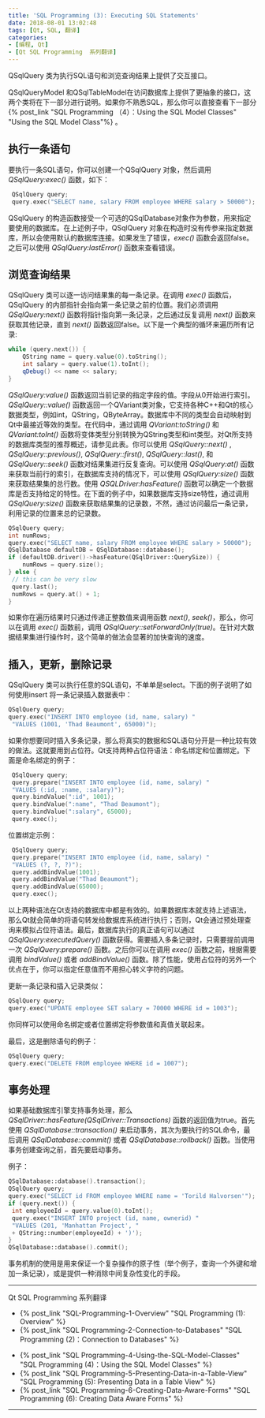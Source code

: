 ```yaml
---
title: 'SQL Programming (3): Executing SQL Statements'
date: 2018-08-01 13:02:48
tags: [Qt, SQL, 翻译]
categories: 
- [编程, Qt]
- [Qt SQL Programming  系列翻译]
---
```


  QSqlQuery 类为执行SQL语句和浏览查询结果上提供了交互接口。

  QSqlQueryModel 和QSqlTableModel在访问数据库上提供了更抽象的接口，这两个类将在下一部分进行说明。如果你不熟悉SQL，那么你可以直接查看下一部分
  {% post_link "SQL Programming （4）：Using the SQL Model Classes" "Using the SQL Model Class"%} 。

##  执行一条语句

  要执行一条SQL语句，你可以创建一个QSqlQuery 对象，然后调用 _QSqlQuery:exec()_ 函数，如下：

```c++
 QSqlQuery query;
 query.exec("SELECT name, salary FROM employee WHERE salary > 50000");
```

  QSqlQuery 的构造函数接受一个可选的QSqlDatabase对象作为参数，用来指定要使用的数据库。在上述例子中，QSqlQuery 对象在构造时没有传参来指定数据库，所以会使用默认的数据库连接。如果发生了错误，_exec()_ 函数会返回false。之后可以使用 _QSqlQuery:lastError()_ 函数来查看错误。

## 浏览查询结果

  QSqlQuery 类可以逐一访问结果集的每一条记录。在调用 _exec()_ 函数后，QSqlQuery 的内部指针会指向第一条记录之前的位置。我们必须调用 _QSqlQuery:next()_ 函数将指针指向第一条记录，之后通过反复调用 _next()_ 函数来获取其他记录，直到 _next()_ 函数返回false。以下是一个典型的循环来遍历所有记录:

```C++
while (query.next()) {
    QString name = query.value(0).toString();
    int salary = query.value(1).toInt();
    qDebug() << name << salary;
}
```

 _QSqlQuery:value()_ 函数返回当前记录的指定字段的值。字段从0开始进行索引。 _QSqlQuery::value()_ 函数返回一个QVariant类对象，它支持各种C++和Qt的核心数据类型，例如int，QString，QByteArray。数据库中不同的类型会自动映射到Qt中最接近等效的类型。在代码中，通过调用 _QVariant:toString()_ 和 _QVariant:toInt()_ 函数将变体类型分别转换为QString类型和int类型。对Qt所支持的数据库类型的推荐概述，请参见此表。你可以使用 _QSqlQuery::next()_ , _QSqlQuery::previous()_, _QSqlQuery::first()_, _QSqlQuery::last()_, 和 _QSqlQuery::seek()_ 函数对结果集进行反复查询。可以使用 _QSqlQuery:at()_ 函数来获取当前行的索引，在数据库支持的情况下，可以使用 _QSqlQuery:size()_ 函数来获取结果集的总行数。使用 _QSQLDriver:hasFeature()_ 函数可以确定一个数据库是否支持给定的特性。在下面的例子中，如果数据库支持size特性，通过调用 _QSqlQuery:size()_ 函数来获取结果集的记录数，不然，通过访问最后一条记录，利用记录的位置来总的记录数。
 
```C++
QSqlQuery query;
int numRows;
query.exec("SELECT name, salary FROM employee WHERE salary > 50000");
QSqlDatabase defaultDB = QSqlDatabase::database();
if (defaultDB.driver()->hasFeature(QSqlDriver::QuerySize)) {
	numRows = query.size();
} else {
 // this can be very slow
 query.last();
 numRows = query.at() + 1;
}
```

  如果你在遍历结果时只通过传递正整数值来调用函数 _next()_, _seek()_，那么，你可以在调用 _exec()_ 函数前，调用 _QSqlQuery::setForwardOnly(true)_。在针对大数据结果集进行操作时，这个简单的做法会显著的加快查询的速度。

## 插入，更新，删除记录

  QSqlQuery 类可以执行任意的SQL语句，不单单是select。下面的例子说明了如何使用insert 将一条记录插入数据表中：

```C++
QSqlQuery query;
query.exec("INSERT INTO employee (id, name, salary) "
 "VALUES (1001, 'Thad Beaumont', 65000)");
```

  如果你想要同时插入多条记录，那么将真实的数据和SQL语句分开是一种比较有效的做法。这就要用到占位符。Qt支持两种占位符语法：命名绑定和位置绑定。下面是命名绑定的例子：

```C++
 QSqlQuery query;
 query.prepare("INSERT INTO employee (id, name, salary) "
 "VALUES (:id, :name, :salary)");
 query.bindValue(":id", 1001);
 query.bindValue(":name", "Thad Beaumont");
 query.bindValue(":salary", 65000);
 query.exec();
```

位置绑定示例：

```C++
 QSqlQuery query;
 query.prepare("INSERT INTO employee (id, name, salary) "
 "VALUES (?, ?, ?)");
 query.addBindValue(1001);
 query.addBindValue("Thad Beaumont");
 query.addBindValue(65000);
 query.exec();
```

  以上两种语法在Qt支持的数据库中都是有效的。如果数据库本就支持上述语法，那么Qt就会简单的将语句转发给数据库系统进行执行；否则，Qt会通过预处理查询来模拟占位符语法。最后，数据库执行的真正语句可以通过 _QSqlQuery:executedQuery()_ 函数获得。需要插入多条记录时，只需要提前调用一次 _QSqlQuery:prepare()_ 函数。之后你可以在调用 _exec()_ 函数之前，根据需要调用 _bindValue()_ 或者 _addBindValue()_ 函数。除了性能，使用占位符的另外一个优点在于，你可以指定任意值而不用担心转义字符的问题。

  更新一条记录和插入记录类似：

```C++
QSqlQuery query;
query.exec("UPDATE employee SET salary = 70000 WHERE id = 1003");
```
  你同样可以使用命名绑定或者位置绑定将参数值和真值关联起来。

  最后，这是删除语句的例子：

```C++
QSqlQuery query;
query.exec("DELETE FROM employee WHERE id = 1007");
```

## 事务处理

  如果基础数据库引擎支持事务处理，那么 _QSqlDriver::hasFeature(QSqlDriver::Transactions)_ 函数的返回值为true。首先使用 _QSqlDatabase::transaction()_ 来启动事务，其次为要执行的SQL命令，最后调用 _QSqlDatabase::commit()_ 或者 _QSqlDatabase::rollback()_ 函数。当使用事务创建查询之前，首先要启动事务。

例子：

```C++
QSqlDatabase::database().transaction();
QSqlQuery query;
query.exec("SELECT id FROM employee WHERE name = 'Torild Halvorsen'");
if (query.next()) {
 int employeeId = query.value(0).toInt();
 query.exec("INSERT INTO project (id, name, ownerid) "
 "VALUES (201, 'Manhattan Project', "
 + QString::number(employeeId) + ')');
}
QSqlDatabase::database().commit();
```

  事务机制的使用是用来保证一个复杂操作的原子性（举个例子，查询一个外键和增加一条记录），或是提供一种消除中间复杂性变化的手段。

***
Qt SQL Programming  系列翻译

- {% post_link "SQL-Programming-1-Overview" "SQL Programming (1): Overview" %}
- {% post_link "SQL Programming-2-Connection-to-Databases" "SQL Programming (2)：Connection to Databases" %}
<!-- - {% post_link "SQL-Programming-3-Executing-SQL-Statements" "SQL Programming (3): Executing SQL Statements" %} -->
- {% post_link "SQL Programming-4-Using-the-SQL-Model-Classes" "SQL Programming (4)：Using the SQL Model Classes" %}
- {% post_link "SQL Programming-5-Presenting-Data-in-a-Table-View" "SQL Programming (5): Presenting Data in a Table View" %}
- {% post_link "SQL Programming-6-Creating-Data-Aware-Forms" "SQL Programming (6): Creating Data Aware Forms" %}
***
